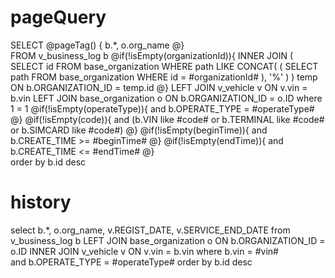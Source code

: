 pageQuery
===
SELECT
@pageTag() {
    b.*,
    o.org_name
@}    
FROM
v_business_log b
@if(!isEmpty(organizationId)){
	    INNER JOIN 
	    ( SELECT 
	    id FROM base_organization 
	    WHERE path LIKE CONCAT( ( SELECT path FROM base_organization WHERE id = #organizationId# ), '%' ) 
	    ) temp
	    ON b.ORGANIZATION_ID = temp.id
    @}
LEFT JOIN v_vehicle v ON v.vin = b.vin
LEFT JOIN base_organization o ON b.ORGANIZATION_ID = o.ID
where 1 = 1
    @if(!isEmpty(operateType)){
        and b.OPERATE_TYPE = #operateType#
    @}
    @if(!isEmpty(code)){
        and (b.VIN like #code# or b.TERMINAL like #code# or b.SIMCARD like #code#)
    @}
    @if(!isEmpty(beginTime)){
        and b.CREATE_TIME >= #beginTime#
    @}
    @if(!isEmpty(endTime)){
        and b.CREATE_TIME <= #endTime#
    @}  
order by b.id desc
    
history
===
select 
b.*,
o.org_name,
v.REGIST_DATE,
v.SERVICE_END_DATE
from      
v_business_log b
LEFT JOIN base_organization o ON b.ORGANIZATION_ID = o.ID
INNER JOIN v_vehicle v ON v.vin = b.vin
where b.vin = #vin#     
and b.OPERATE_TYPE = #operateType#
order by b.id desc